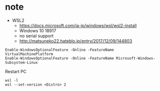 # note

* WSL2
  * <https://docs.microsoft.com/ja-jp/windows/wsl/wsl2-install>
  * Windows 10 18917
  * no serial support
  * <http://matsuneko22.hateblo.jp/entry/2017/12/09/144803>

``` WSL2 command as admin
Enable-WindowsOptionalFeature -Online -FeatureName VirtualMachinePlatform
Enable-WindowsOptionalFeature -Online -FeatureName Microsoft-Windows-Subsystem-Linux
```

Restart PC

``` WSL2
wsl -l
wsl --set-version <Distro> 2
```
